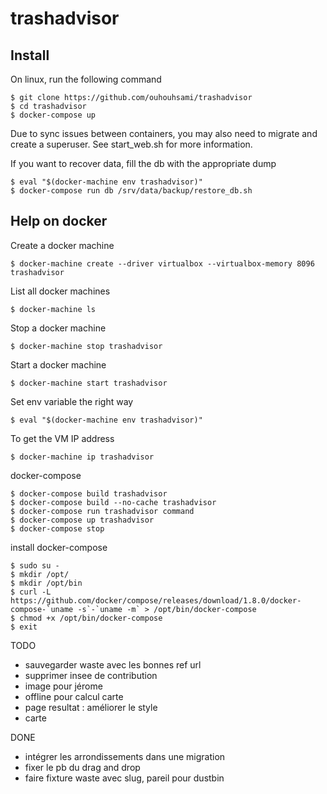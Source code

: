 # trashadvisor

## Install

On linux, run the following command

```
$ git clone https://github.com/ouhouhsami/trashadvisor
$ cd trashadvisor
$ docker-compose up
```

Due to sync issues between containers, you may also need to migrate and create a superuser. See start_web.sh for more information.


If you want to recover data, fill the db with the appropriate dump

```
$ eval "$(docker-machine env trashadvisor)"
$ docker-compose run db /srv/data/backup/restore_db.sh
```

## Help on docker

Create a docker machine

```
$ docker-machine create --driver virtualbox --virtualbox-memory 8096 trashadvisor
```

List all docker machines

```
$ docker-machine ls
```

Stop a docker machine

```
$ docker-machine stop trashadvisor
```

Start a docker machine

```
$ docker-machine start trashadvisor
```
Set env variable the right way

```
$ eval "$(docker-machine env trashadvisor)"
```

To get the VM IP address

```
$ docker-machine ip trashadvisor
```

docker-compose

```
$ docker-compose build trashadvisor
$ docker-compose build --no-cache trashadvisor
$ docker-compose run trashadvisor command
$ docker-compose up trashadvisor
$ docker-compose stop
```

install docker-compose

```
$ sudo su -
$ mkdir /opt/
$ mkdir /opt/bin
$ curl -L https://github.com/docker/compose/releases/download/1.8.0/docker-compose-`uname -s`-`uname -m` > /opt/bin/docker-compose
$ chmod +x /opt/bin/docker-compose
$ exit
```

TODO

* sauvegarder waste avec les bonnes ref url
* supprimer insee de contribution
* image pour jérome
* offline pour calcul carte
* page resultat : améliorer le style
* carte

DONE

* intégrer les arrondissements dans une migration
* fixer le pb du drag and drop
* faire fixture waste avec slug, pareil pour dustbin